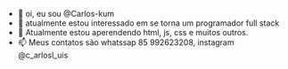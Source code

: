 - 👋 oi, eu sou @Carlos-kum
- 👀 atualmente estou interessado em se torna um programador full stack
- 🌱 Atualmente estou aperendendo html, js, css e muitos outros.
- 📫 Meus contatos são whatssap 85 992623208, instagram @c_arlosl_uis
